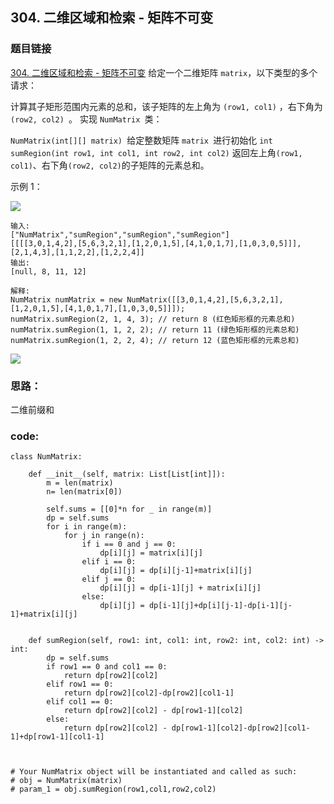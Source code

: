 ## 304. 二维区域和检索 - 矩阵不可变

### 题目链接

[304. 二维区域和检索 - 矩阵不可变](https://leetcode-cn.com/problems/range-sum-query-2d-immutable/)
给定一个二维矩阵 `matrix`，以下类型的多个请求：

计算其子矩形范围内元素的总和，该子矩阵的左上角为 `(row1, col1)` ，右下角为 `(row2, col2) `。
实现 `NumMatrix `类：

`NumMatrix(int[][] matrix) `给定整数矩阵 `matrix `进行初始化
`int sumRegion(int row1, int col1, int row2, int col2)` 返回左上角` (row1, col1) `、右下角` (row2, col2) `的子矩阵的元素总和。


示例 1：

![](https://xd-imgsubmit.oss-cn-beijing.aliyuncs.com/images/2021-08-16-NB0RzJ.png)

```
输入: 
["NumMatrix","sumRegion","sumRegion","sumRegion"]
[[[[3,0,1,4,2],[5,6,3,2,1],[1,2,0,1,5],[4,1,0,1,7],[1,0,3,0,5]]],[2,1,4,3],[1,1,2,2],[1,2,2,4]]
输出: 
[null, 8, 11, 12]

解释:
NumMatrix numMatrix = new NumMatrix([[3,0,1,4,2],[5,6,3,2,1],[1,2,0,1,5],[4,1,0,1,7],[1,0,3,0,5]]]);
numMatrix.sumRegion(2, 1, 4, 3); // return 8 (红色矩形框的元素总和)
numMatrix.sumRegion(1, 1, 2, 2); // return 11 (绿色矩形框的元素总和)
numMatrix.sumRegion(1, 2, 2, 4); // return 12 (蓝色矩形框的元素总和)
```

![](https://xd-imgsubmit.oss-cn-beijing.aliyuncs.com/images/2021-08-16-3B0fCQ.png)


### 思路：
二维前缀和

### code:
```
class NumMatrix:

    def __init__(self, matrix: List[List[int]]):
        m = len(matrix)
        n= len(matrix[0])
        
        self.sums = [[0]*n for _ in range(m)]
        dp = self.sums
        for i in range(m):
            for j in range(n):
                if i == 0 and j == 0:
                    dp[i][j] = matrix[i][j]
                elif i == 0:
                    dp[i][j] = dp[i][j-1]+matrix[i][j]
                elif j == 0:
                    dp[i][j] = dp[i-1][j] + matrix[i][j]
                else:
                    dp[i][j] = dp[i-1][j]+dp[i][j-1]-dp[i-1][j-1]+matrix[i][j]


    def sumRegion(self, row1: int, col1: int, row2: int, col2: int) -> int:
        dp = self.sums
        if row1 == 0 and col1 == 0:
            return dp[row2][col2]
        elif row1 == 0:
            return dp[row2][col2]-dp[row2][col1-1]
        elif col1 == 0:
            return dp[row2][col2] - dp[row1-1][col2]
        else:
            return dp[row2][col2] - dp[row1-1][col2]-dp[row2][col1-1]+dp[row1-1][col1-1]



# Your NumMatrix object will be instantiated and called as such:
# obj = NumMatrix(matrix)
# param_1 = obj.sumRegion(row1,col1,row2,col2)
```

 
